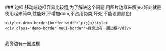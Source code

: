 <link rel="stylesheet" href="https://yaotaiyang.github.io/muui/dist/css/muui.min.css">
<script src="https://yaotaiyang.github.io/muui/dist/js/zepto.min.js"></script>
<script src="https://yaotaiyang.github.io/muui/dist/js/muui.min.js"></script>
<style>p{margin:10px 0;}
h1, h2, h3 {margin-top: 20px;margin-bottom: 10px;}</style>
### 边框
移动端边框容易比较粗,为了解决这个问题,用图片边框来解决.(好处就是使用起来简单,性能好,不增加dom,不占用伪类,坏处,不能设置颜色)

    <style>.demo-border{border-width:1px;}</style>
    <div class='demo-border muui-border'>我旁边有一圈边框</div>
<br>
<div class='muui-border' style="">我旁边有一圈边框</div>    